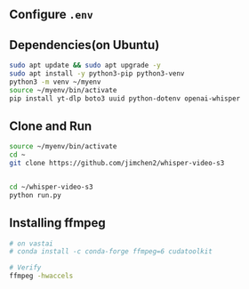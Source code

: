 ## Configure `.env`


## Dependencies(on Ubuntu)

```sh
sudo apt update && sudo apt upgrade -y
sudo apt install -y python3-pip python3-venv 
python3 -m venv ~/myenv
source ~/myenv/bin/activate
pip install yt-dlp boto3 uuid python-dotenv openai-whisper
```

## Clone and Run

```sh
source ~/myenv/bin/activate
cd ~
git clone https://github.com/jimchen2/whisper-video-s3


cd ~/whisper-video-s3 
python run.py
```

## Installing ffmpeg

```sh
# on vastai
# conda install -c conda-forge ffmpeg=6 cudatoolkit

# Verify
ffmpeg -hwaccels
```